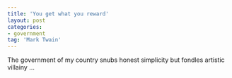 ```yaml
---
title: 'You get what you reward'
layout: post
categories:
- government
tag: 'Mark Twain'
---
```


The government of my country snubs honest simplicity but fondles artistic villainy …